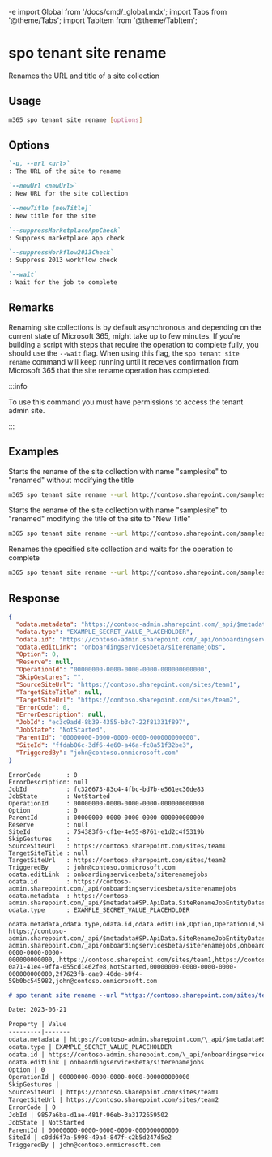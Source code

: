 -e <!-- DISCLAIMER: All secrets, passwords, and sensitive values in this document are examples only and not real credentials. -->
import Global from '/docs/cmd/_global.mdx';
import Tabs from '@theme/Tabs';
import TabItem from '@theme/TabItem';

# spo tenant site rename

Renames the URL and title of a site collection

## Usage

```sh
m365 spo tenant site rename [options]
```

## Options

```md definition-list
`-u, --url <url>`
: The URL of the site to rename

`--newUrl <newUrl>`
: New URL for the site collection

`--newTitle [newTitle]`
: New title for the site

`--suppressMarketplaceAppCheck`
: Suppress marketplace app check

`--suppressWorkflow2013Check`
: Suppress 2013 workflow check

`--wait`
: Wait for the job to complete
```

<Global />

## Remarks

Renaming site collections is by default asynchronous and depending on the current state of Microsoft 365, might take up to few minutes. If you're building a script with steps that require the operation to complete fully, you should use the `--wait` flag. When using this flag, the `spo tenant site rename` command  will keep running until it receives confirmation from Microsoft 365 that the site rename operation has completed.

:::info

To use this command you must have permissions to access the tenant admin site.

:::
    
## Examples

Starts the rename of the site collection with name "samplesite" to "renamed" without modifying the title

```sh
m365 spo tenant site rename --url http://contoso.sharepoint.com/samplesite --newUrl http://contoso.sharepoint.com/renamed
```

Starts the rename of the site collection with name "samplesite" to "renamed" modifying the title of the site to "New Title"

```sh
m365 spo tenant site rename --url http://contoso.sharepoint.com/samplesite --newUrl http://contoso.sharepoint.com/renamed --newTitle "New Title"
```

Renames the specified site collection and waits for the operation to complete

```sh
m365 spo tenant site rename --url http://contoso.sharepoint.com/samplesite --newUrl http://contoso.sharepoint.com/renamed --newTitle "New Title" --wait
```

## Response

<Tabs>
  <TabItem value="JSON">

  ```json
  {
    "odata.metadata": "https://contoso-admin.sharepoint.com/_api/$metadata#SP.ApiData.SiteRenameJobEntityDatas/@Element",
    "odata.type": "EXAMPLE_SECRET_VALUE_PLACEHOLDER",
    "odata.id": "https://contoso-admin.sharepoint.com/_api/onboardingservicesbeta/siterenamejobs",
    "odata.editLink": "onboardingservicesbeta/siterenamejobs",
    "Option": 0,
    "Reserve": null,
    "OperationId": "00000000-0000-0000-0000-000000000000",
    "SkipGestures": "",
    "SourceSiteUrl": "https://contoso.sharepoint.com/sites/team1",
    "TargetSiteTitle": null,
    "TargetSiteUrl": "https://contoso.sharepoint.com/sites/team2",
    "ErrorCode": 0,
    "ErrorDescription": null,
    "JobId": "ec3c9add-8b39-4355-b3c7-22f81331f897",
    "JobState": "NotStarted",
    "ParentId": "00000000-0000-0000-0000-000000000000",
    "SiteId": "ffdab06c-3df6-4e60-a46a-fc8a51f32be3",
    "TriggeredBy": "john@contoso.onmicrosoft.com"
  }
  ```

  </TabItem>
  <TabItem value="Text">

  ```text
  ErrorCode       : 0
  ErrorDescription: null
  JobId           : fc326673-83c4-4fbc-bd7b-e561ec30de83
  JobState        : NotStarted
  OperationId     : 00000000-0000-0000-0000-000000000000
  Option          : 0
  ParentId        : 00000000-0000-0000-0000-000000000000
  Reserve         : null
  SiteId          : 754383f6-cf1e-4e55-8761-e1d2c4f5319b
  SkipGestures    :
  SourceSiteUrl   : https://contoso.sharepoint.com/sites/team1
  TargetSiteTitle : null
  TargetSiteUrl   : https://contoso.sharepoint.com/sites/team2
  TriggeredBy     : john@contoso.onmicrosoft.com
  odata.editLink  : onboardingservicesbeta/siterenamejobs
  odata.id        : https://contoso-admin.sharepoint.com/_api/onboardingservicesbeta/siterenamejobs
  odata.metadata  : https://contoso-admin.sharepoint.com/_api/$metadata#SP.ApiData.SiteRenameJobEntityDatas/@Element
  odata.type      : EXAMPLE_SECRET_VALUE_PLACEHOLDER
  ```

  </TabItem>
  <TabItem value="CSV">

  ```csv
  odata.metadata,odata.type,odata.id,odata.editLink,Option,OperationId,SkipGestures,SourceSiteUrl,TargetSiteUrl,ErrorCode,JobId,JobState,ParentId,SiteId,TriggeredBy
  https://contoso-admin.sharepoint.com/_api/$metadata#SP.ApiData.SiteRenameJobEntityDatas/@Element,EXAMPLE_SECRET_VALUE_PLACEHOLDER,https://contoso-admin.sharepoint.com/_api/onboardingservicesbeta/siterenamejobs,onboardingservicesbeta/siterenamejobs,0,00000000-0000-0000-0000-000000000000,,https://contoso.sharepoint.com/sites/team1,https://contoso.sharepoint.com/sites/team2,0,5ff99cdd-0a71-41e4-9ffa-055cd1462fe8,NotStarted,00000000-0000-0000-0000-000000000000,2f7623fb-cae9-40de-b0f4-59b0bc545982,john@contoso.onmicrosoft.com
  ```

  </TabItem>
  <TabItem value="Markdown">

  ```md
  # spo tenant site rename --url "https://contoso.sharepoint.com/sites/team1" --newUrl "https://contoso.sharepoint.com/sites/team2"

  Date: 2023-06-21

  Property | Value
  ---------|-------
  odata.metadata | https://contoso-admin.sharepoint.com/\_api/$metadata#SP.ApiData.SiteRenameJobEntityDatas/@Element
  odata.type | EXAMPLE_SECRET_VALUE_PLACEHOLDER
  odata.id | https://contoso-admin.sharepoint.com/\_api/onboardingservicesbeta/siterenamejobs
  odata.editLink | onboardingservicesbeta/siterenamejobs
  Option | 0
  OperationId | 00000000-0000-0000-0000-000000000000
  SkipGestures |
  SourceSiteUrl | https://contoso.sharepoint.com/sites/team1
  TargetSiteUrl | https://contoso.sharepoint.com/sites/team2
  ErrorCode | 0
  JobId | 9857a6ba-d1ae-481f-96eb-3a3172659502
  JobState | NotStarted
  ParentId | 00000000-0000-0000-0000-000000000000
  SiteId | c0dd6f7a-5998-49a4-847f-c2b5d247d5e2
  TriggeredBy | john@contoso.onmicrosoft.com
  ```

  </TabItem>
</Tabs>
